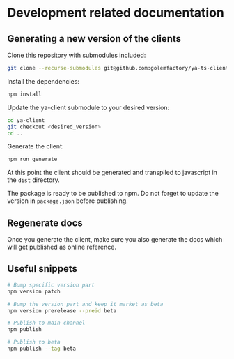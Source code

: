 # Development related documentation

## Generating a new version of the clients

Clone this repository with submodules included:

```bash
git clone --recurse-submodules git@github.com:golemfactory/ya-ts-client.git
```

Install the dependencies:

```bash
npm install
```

Update the ya-client submodule to your desired version:

```bash
cd ya-client
git checkout <desired_version>
cd ..
```

Generate the client:

```bash
npm run generate
```

At this point the client should be generated and transpiled to javascript in the `dist` directory.

The package is ready to be published to npm. Do not forget to update the version in `package.json` before publishing.

## Regenerate docs

Once you generate the client, make sure you also generate the docs which will get published as online reference.

## Useful snippets

```bash
# Bump specific version part
npm version patch

# Bump the version part and keep it market as beta
npm version prerelease --preid beta

# Publish to main channel
npm publish

# Publish to beta
npm publish --tag beta
```